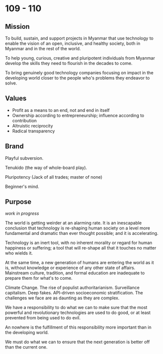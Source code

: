 # 109 - 110

## Mission

To build, sustain, and support projects in Myanmar that use technology to enable the vision of an open, inclusive, and healthy society, both in Myanmar and in the rest of the world. 

To help young, curious, creative and pluripotent individuals from Myanmar develop the skills they need to flourish in the decades to come. 

To bring genuinely good technology companies focusing on impact in the developing world closer to the people who's problems they endeavor to solve. 

## Values

* Profit as a means to an end, not and end in itself
* Ownership according to entrepreneurship; influence according to contribution
* Altruistic reciprocity 
* Radical transparency

## Brand

Playful subversion.

Tenukido (the way of whole-board play).

Pluripotency (Jack of all trades; master of none)

Beginner's mind.

## Purpose

*work in progress*

The world is getting weirder at an alarming rate. It is an inescapable conclusion that technology is re-shaping human society on a level more fundamental and dramatic than ever thought possible; and it is accelerating. 

Technology is an inert tool, with no inherent morality or regard for human happiness or suffering; a tool that will re-shape all that it touches no matter who wields it. 

At the same time, a new generation of humans are entering the world as it is, without knowledge or experience of any other state of affairs. Mainstream culture, tradition, and formal education are inadequate to prepare them for what's to come. 

Climate Change. The rise of populist authoritarianism. Surveillance capitalism. Deep fakes. API-driven socioeconomic stratification. The challenges we face are as daunting as they are complex. 

We have a responsibility to do what we can to make sure that the most powerful and revolutionary technologies are used to do good, or at least prevented from being used to do evil.

An nowhere is the fulfillment of this responsibility more important than in the developing world. 

We must do what we can to ensure that the next generation is better off than the current one. 





 

